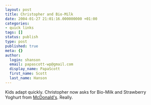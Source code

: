 ```yaml
---
layout: post
title: Christopher and Bio-Milk
date: 2004-01-27 21:01:16.000000000 +01:00
categories:
- quick links
tags: []
status: publish
type: post
published: true
meta: {}
author:
  login: shanson
  email: papascott-wp@gmail.com
  display_name: PapaScott
  first_name: Scott
  last_name: Hanson
---
```

<p>Kids adapt quickly. Christopher now asks for Bio-Milk and Strawberry Yoghurt from <a href="http://www.mcdonalds.de/">McDonald's</a>. Really.</p>
